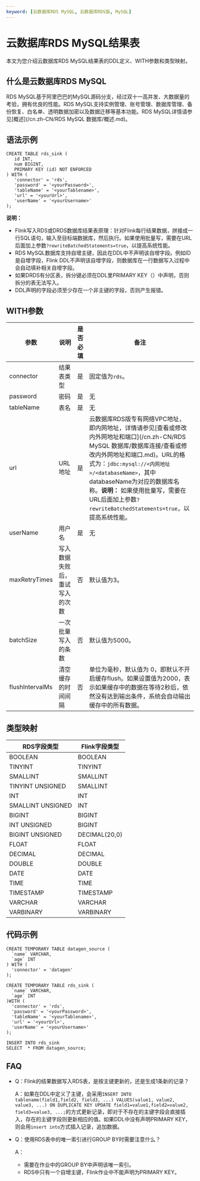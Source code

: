 ```yaml
---
keyword: [云数据库RDS MySQL, 云数据库RDS版, MySQL]
---
```


# 云数据库RDS MySQL结果表

本文为您介绍云数据库RDS MySQL结果表的DDL定义、WITH参数和类型映射。

## 什么是云数据库RDS MySQL

RDS MySQL基于阿里巴巴的MySQL源码分支，经过双十一高并发、大数据量的考验，拥有优良的性能。RDS MySQL支持实例管理、账号管理、数据库管理、备份恢复、白名单、透明数据加密以及数据迁移等基本功能。RDS MySQL详情请参见[概述](/cn.zh-CN/RDS MySQL 数据库/概述.md)。

## 语法示例

```
CREATE TABLE rds_sink (
   id INT,
   num BIGINT,
   PRIMARY KEY (id) NOT ENFORCED
) WITH (
   'connector' = 'rds',
   'password' = '<yourPassword>',
   'tableName' = '<yourTablename>',
   'url' = '<yourUrl>',
   'userName' = '<yourUsername>'
);
```

**说明：**

-   Flink写入RDS或DRDS数据库结果表原理：针对Flink每行结果数据，拼接成一行SQL语句，输入至目标端数据库，然后执行。如果使用批量写，需要在URL后面加上参数`?rewriteBatchedStatements=true`，以提高系统性能。
-   RDS MySQL数据库支持自增主键，因此在DDL中不声明该自增字段。例如ID是自增字段，Flink DDL不声明该自增字段，则数据库在一行数据写入过程中会自动填补相关自增字段。
-   如果DRDS有分区表，拆分键必须在DDL里PRIMARY KEY（）中声明，否则拆分的表无法写入。
-   DDL声明的字段必须至少存在一个非主键的字段，否则产生报错。

## WITH参数

|参数|说明|是否必填|备注|
|--|--|----|--|
|connector|结果表类型|是|固定值为`rds`。|
|password|密码|是|无|
|tableName|表名|是|无|
|url|URL地址|是|云数据库RDS版专有网络VPC地址，即内网地址，详情请​参见[查看或修改内外网地址和端口](/cn.zh-CN/RDS MySQL 数据库/数据库连接/查看或修改内外网地址和端口.md)。URL的格式为：`jdbc:mysql://<内网地址>/<databaseName>`，其中databaseName为对应的数据库名称。**说明：** 如果使用批量写，需要在URL后面加上参数`?rewriteBatchedStatements=true`，以提高系统性能。 |
|userName|用户名|是|无|
|maxRetryTimes|写入数据失败后，重试写入的次数|否|默认值为3。|
|batchSize|一次批量写入的条数|否|默认值为5000。|
|flushIntervalMs|清空缓存的时间间隔|否|单位为毫秒，默认值为 0，即默认不开启缓存flush。如果设置值为2000，表示如果缓存中的数据在等待2秒后，依然没有达到输出条件，系统会自动输出缓存中的所有数据。|

## 类型映射

|RDS字段类型|Flink字段类型|
|-------|---------|
|BOOLEAN|BOOLEAN|
|TINYINT|TINYINT|
|SMALLINT|SMALLINT|
|TINYINT UNSIGNED|SMALLINT|
|INT|INT|
|SMALLINT UNSIGNED|INT|
|BIGINT|BIGINT|
|INT UNSIGNED|BIGINT|
|BIGINT UNSIGNED|DECIMAL\(20,0\)|
|FLOAT|FLOAT|
|DECIMAL|DECIMAL|
|DOUBLE|DOUBLE|
|DATE|DATE|
|TIME|TIME|
|TIMESTAMP|TIMESTAMP|
|VARCHAR|VARCHAR|
|VARBINARY|VARBINARY|

## 代码示例

```
CREATE TEMPORARY TABLE datagen_source (
  `name` VARCHAR,
  `age` INT
) WITH (
  'connector' = 'datagen'
);

CREATE TEMPORARY TABLE rds_sink (
  `name` VARCHAR,
  `age` INT
)WITH (
  'connector' = 'rds',
  'password' = '<yourPassword>',
  'tableName' = '<yourTablename>',
  'url' = '<yourUrl>',
  'userName' = '<yourUsername>'
);

INSERT INTO rds_sink
SELECT  * FROM datagen_source;
```

## FAQ

-   Q：Flink的结果数据写入RDS表，是按主键更新的，还是生成1条新的记录？

    A：如果在DDL中定义了主键，会采用`INSERT INTO tablename(field1,field2, field3, ...) VALUES(value1, value2, value3, ...) ON DUPLICATE KEY UPDATE field1=value1,field2=value2, field3=value3, ...;`的方式更新记录，即对于不存在的主键字段会直接插入，存在的主键字段则更新相应的值。如果DDL中没有声明PRIMARY KEY，则会用`insert into`方式插入记录，追加数据。

-   Q：使用RDS表中的唯一索引进行GROUP BY时需要注意什么？

    A：

    -   需要在作业中的GROUP BY中声明该唯一索引。
    -   RDS中只有一个自增主键，Flink作业中不能声明为PRIMARY KEY。

